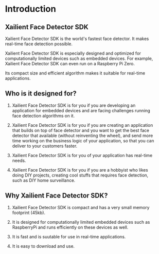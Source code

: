 
# Introduction

## Xailient Face Detector SDK

Xailient Face Detector SDK is the world's fastest face detector. It makes real-time face detection possible.

Xailient Face Detector SDK is especially designed and optimized for computationally limited devices such as embedded devices. For example, Xailient Face Detector SDK can even run on a Raspberry Pi Zero.

Its compact size and efficient algorithm makes it suitable for real-time applications.

## Who is it designed for?

1. Xailient Face Detector SDK is for you if you are developing an application for embedded devices and are facing challenges running face detection algorithms on it.

2. Xailient Face Detector SDK is for you if you are creating an application that builds on top of face detector and you want to get the best face detector that available (without reinventing the wheel), and send more time working on the business logic of your application, so that you can deliver to your customers faster.

3. Xailient Face Detector SDK is for you of your application has real-time needs.

4. Xailient Face Detector SDK is for you if you are a hobbyist who likes doing DIY projects, creating cool stuffs that requires face detection, such as DIY home surveillance.

## Why Xailient Face Detector SDK?

1. Xailient Face Detector SDK is compact and has a very small memory footprint (45kb).

2. It is designed for computationally limited embedded devices such as RaspberryPi and runs efficiently on these devices as well.

3. It is fast and is suutable for use in real-time applications.

4. It is easy to download and use.





